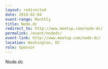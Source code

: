 ```yaml
---
layout: redirected
date: 2018-02-04
event-range: Monthly
title: Node.dc
redirect_to: http://www.meetup.com/node-dc/
permalink: /event/nodedc/
event-link: http://www.meetup.com/node-dc/
location: Washington, DC
role: Sponsor
---
```

Node.dc
